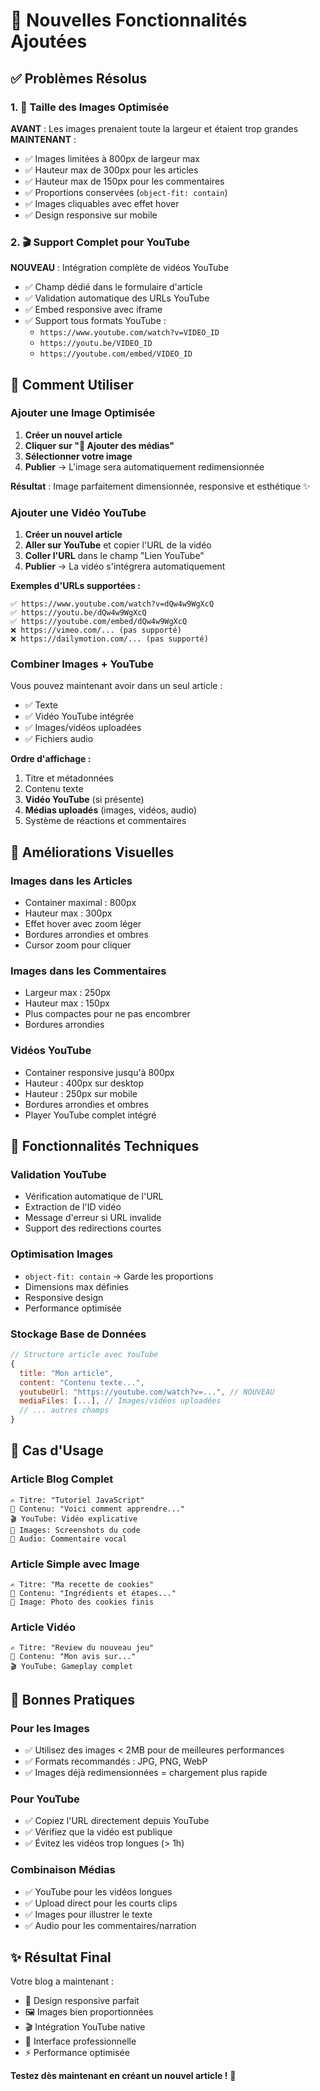 # 🎉 Nouvelles Fonctionnalités Ajoutées

## ✅ **Problèmes Résolus**

### 1. 📸 **Taille des Images Optimisée**

**AVANT** : Les images prenaient toute la largeur et étaient trop grandes
**MAINTENANT** :
- ✅ Images limitées à 800px de largeur max
- ✅ Hauteur max de 300px pour les articles
- ✅ Hauteur max de 150px pour les commentaires
- ✅ Proportions conservées (`object-fit: contain`)
- ✅ Images cliquables avec effet hover
- ✅ Design responsive sur mobile

### 2. 🎬 **Support Complet pour YouTube**

**NOUVEAU** : Intégration complète de vidéos YouTube
- ✅ Champ dédié dans le formulaire d'article
- ✅ Validation automatique des URLs YouTube
- ✅ Embed responsive avec iframe
- ✅ Support tous formats YouTube :
  - `https://www.youtube.com/watch?v=VIDEO_ID`
  - `https://youtu.be/VIDEO_ID`
  - `https://youtube.com/embed/VIDEO_ID`

## 🚀 **Comment Utiliser**

### **Ajouter une Image Optimisée**

1. **Créer un nouvel article**
2. **Cliquer sur "📎 Ajouter des médias"**
3. **Sélectionner votre image**
4. **Publier** → L'image sera automatiquement redimensionnée

**Résultat** : Image parfaitement dimensionnée, responsive et esthétique ✨

### **Ajouter une Vidéo YouTube**

1. **Créer un nouvel article**
2. **Aller sur YouTube** et copier l'URL de la vidéo
3. **Coller l'URL** dans le champ "Lien YouTube"
4. **Publier** → La vidéo s'intégrera automatiquement

**Exemples d'URLs supportées :**
```
✅ https://www.youtube.com/watch?v=dQw4w9WgXcQ
✅ https://youtu.be/dQw4w9WgXcQ  
✅ https://youtube.com/embed/dQw4w9WgXcQ
❌ https://vimeo.com/... (pas supporté)
❌ https://dailymotion.com/... (pas supporté)
```

### **Combiner Images + YouTube**

Vous pouvez maintenant avoir dans un seul article :
- ✅ Texte
- ✅ Vidéo YouTube intégrée
- ✅ Images/vidéos uploadées
- ✅ Fichiers audio

**Ordre d'affichage :**
1. Titre et métadonnées
2. Contenu texte
3. **Vidéo YouTube** (si présente)
4. **Médias uploadés** (images, vidéos, audio)
5. Système de réactions et commentaires

## 🎨 **Améliorations Visuelles**

### **Images dans les Articles**
- Container maximal : 800px
- Hauteur max : 300px
- Effet hover avec zoom léger
- Bordures arrondies et ombres
- Cursor zoom pour cliquer

### **Images dans les Commentaires**
- Largeur max : 250px
- Hauteur max : 150px
- Plus compactes pour ne pas encombrer
- Bordures arrondies

### **Vidéos YouTube**
- Container responsive jusqu'à 800px
- Hauteur : 400px sur desktop
- Hauteur : 250px sur mobile
- Bordures arrondies et ombres
- Player YouTube complet intégré

## 🔧 **Fonctionnalités Techniques**

### **Validation YouTube**
- Vérification automatique de l'URL
- Extraction de l'ID vidéo
- Message d'erreur si URL invalide
- Support des redirections courtes

### **Optimisation Images**
- `object-fit: contain` → Garde les proportions
- Dimensions max définies
- Responsive design
- Performance optimisée

### **Stockage Base de Données**
```javascript
// Structure article avec YouTube
{
  title: "Mon article",
  content: "Contenu texte...",
  youtubeUrl: "https://youtube.com/watch?v=...", // NOUVEAU
  mediaFiles: [...], // Images/vidéos uploadées
  // ... autres champs
}
```

## 🎯 **Cas d'Usage**

### **Article Blog Complet**
```
✍️ Titre: "Tutoriel JavaScript"
📝 Contenu: "Voici comment apprendre..."
🎬 YouTube: Vidéo explicative
📸 Images: Screenshots du code
🎤 Audio: Commentaire vocal
```

### **Article Simple avec Image**
```
✍️ Titre: "Ma recette de cookies"  
📝 Contenu: "Ingrédients et étapes..."
📸 Image: Photo des cookies finis
```

### **Article Vidéo**
```
✍️ Titre: "Review du nouveau jeu"
📝 Contenu: "Mon avis sur..."
🎬 YouTube: Gameplay complet
```

## 🚨 **Bonnes Pratiques**

### **Pour les Images**
- ✅ Utilisez des images < 2MB pour de meilleures performances
- ✅ Formats recommandés : JPG, PNG, WebP
- ✅ Images déjà redimensionnées = chargement plus rapide

### **Pour YouTube**
- ✅ Copiez l'URL directement depuis YouTube
- ✅ Vérifiez que la vidéo est publique
- ✅ Évitez les vidéos trop longues (> 1h)

### **Combinaison Médias**
- ✅ YouTube pour les vidéos longues
- ✅ Upload direct pour les courts clips
- ✅ Images pour illustrer le texte
- ✅ Audio pour les commentaires/narration

## ✨ **Résultat Final**

Votre blog a maintenant :
- 📱 Design responsive parfait
- 🖼️ Images bien proportionnées
- 🎬 Intégration YouTube native  
- 🎨 Interface professionnelle
- ⚡ Performance optimisée

**Testez dès maintenant en créant un nouvel article !** 🚀